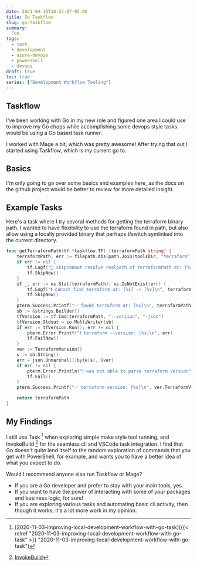 ```yaml
---
date: 2021-04-16T16:57:07-05:00
title: Go Taskflow
slug: go-taskflow
summary:
  Foo
tags:
  - tech
  - development
  - azure-devops
  - powershell
  - devops
draft: true
toc: true
series: ["Development Workflow Tooling"]
---
```


## Taskflow

I've been working with Go in my new role and figured one area I could use to improve my Go chops while accomplishing some devops style tasks would be using a Go based task runner.

I worked with Mage a bit, which was pretty awesome!
After trying that out I started using Taskflow, which is my current go to.

<div class="github-card" data-github="pellared/taskflow" data-width="400" data-height="296" data-theme="medium"></div>
<script src="//cdn.jsdelivr.net/github-cards/latest/widget.js"></script>

## Basics

I'm only going to go over some basics and examples here, as the docs on the github project would be better to review for more detailed insight.

## Example Tasks

Here's a task where I try several methods for getting the terraform binary path.
I wanted to have flexibility to use the terraform found in path, but also allow using a locally provided binary that perhaps tfswitch symlinked into the current directory.

```go
func getTerraformPath(tf *taskflow.TF) (terraformPath string) {
	terraformPath, err := filepath.Abs(path.Join(toolsDir, "terraform"))
	if err != nil {
		tf.Logf("🔄 skipcannot resolve realpath of terraformPath at: [%s] -> [%v]\n", terraformPath, err)
		tf.SkipNow()
	}
	if _, err := os.Stat(terraformPath); os.IsNotExist(err) {
		tf.Logf("❗ cannot find terraform at: [%s] -> [%v]\n", terraformPath, err)
		tf.SkipNow()
	}
	pterm.Success.Printf("✅ found terraform at: [%s]\n", terraformPath)
	sb := &strings.Builder{}
	tfVersion := tf.Cmd(terraformPath, "--version", "-json")
	tfVersion.Stdout = io.MultiWriter(sb)
	if err := tfVersion.Run(); err != nil {
		pterm.Error.Printf("❗ terraform --version: [%s]\n", err)
		tf.FailNow()
	}
	ver := TerraformVersion{}
	s := sb.String()
	err = json.Unmarshal([]byte(s), &ver)
	if err != nil {
		pterm.Error.Println("❗ was not able to parse terraform version")
		tf.Fail()
	}
	pterm.Success.Printf("✅ terraform version: [%s]\n", ver.TerraformVersion)

	return terraformPath
}


```

## My Findings

I still use Task [^go-task] when exploring simple make style tool running, and InvokeBuild [^InvokeBuild] for the seamless cli and VSCode task integration.
I find that Go doesn't quite lend itself to the random exploration of commands that you get with PowerShell, for example, and wants you to have a better idea of what you expect to do.

Would I recommend anyone else run Taskflow or Mage?

- If you are a Go developer and prefer to stay with your main tools, yes.
- If you want to have the power of interacting with some of your packages and business logic, for sure!
- If you are exploring various tasks and automating basic cli activity, then though it works, it's a lot more work in my opinion.

[^go-task]: [2020-11-03-improving-local-development-workflow-with-go-task]({{< relref "2020-11-03-improving-local-development-workflow-with-go-task" >}} "2020-11-03-improving-local-development-workflow-with-go-task")
[^InvokeBuild]: [InvokeBuild](https://github.com/nightroman/Invoke-Build)
